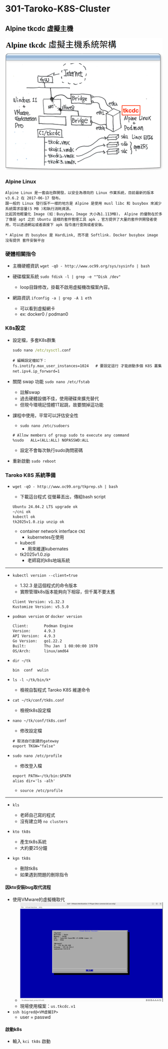 # 301-Taroko-K8S-Cluster

## Alpine tkcdc  虛擬主機

![1](./images/1.png)

### Alpine Linux

```
Alpine Linux 是一套由社群開發，以安全為導向的 Linux 作業系統，目前最新的版本 v3.6.2 在 2017-06-17 發布。
跟一般的 Linux 發行版不一樣的地方是 Alpine 是使用 musl libc 和 busybox 來減少系統需求容量(5 MB )和執行消耗資源。
比起其他輕量化 Image (如：Busybox，Image 大小為1.113MB)， Alpine 的優勢在於多了像是 apt 之於 Ubuntu 這樣的套件管理工具 apk ，官方提供了大量的套件供開發者使用，可以透過網站或者直接下 apk 指令進行查詢或者安裝。

* Alpine 的 busybox 是 HardLink, 而不是 Softlink. Docker busybox image 沒有提供 套件安裝平台
```

### 硬體相關指令

- 主機硬體資訊 `wget -qO - http://www.oc99.org/sys/sysinfo | bash`

- 硬碟檔案系統 `sudo fdisk -l | grep -e "^Disk /dev"`
  - loop目錄修改，掛載不啟用虛擬機改檔案內容。

- 網路資訊 `ifconfig -a | grep -A 1 eth`
  - 可以看到虛擬網卡
  - ex: docker0 / podman0


### K8s設定

- 設定檔，多套K8s群集
  ```cmd
  sudo nano /etc/sysctl.conf
  
  # 編輯設定檔如下：
  fs.inotify.max_user_instances=1024   # 要設定這行 才能啟動多個 K8S 叢集
  net.ipv4.ip_forward=1
  ```

- 關閉 swap 功能 `sudo nano /etc/fstab`
  - 註解swap
  - 過去硬體設備不佳，使用硬碟來擴充替代
  - 但現今環境記憶體1T起跳，故要關掉這功能

- 課程中使用，平常可以評估安全性
  - `sudo nano /etc/sudoers`
  ```
  # Allow members of group sudo to execute any command
  %sudo   ALL=(ALL:ALL) NOPASSWD:ALL
  ```
  - 設定不會每次執行sudo詢問密碼
- 重新啟動 `sudo reboot`


### Taroko K8S 系統準備

- `wget -qO - http://www.oc99.org/tkprep.sh | bash`
  - 下載這台程式 從螢幕丟出，傳給bash script
  ```
  Ubuntu 24.04.2 LTS upgrade ok
  ~/cni ok
  kubectl ok
  tk2025v1.0.zip unzip ok
  ```

  - container network interface `CNI`
    - kubernetes在使用
  - kubectl
    - 用來維運kubernates
  - tk2025v1.0.zip
    - 老師寫的k8s地端系統

-----

- `kubectl version --client=true`
  - 1.32.3 是這個程式的命令版本
  - 實際管理k8s版本能夠向下相容，但千萬不要太舊
  ```
  Client Version: v1.32.3
  Kustomize Version: v5.5.0
  ```

- `podman version` or `docker version`
  ```
  Client:       Podman Engine
  Version:      4.9.3
  API Version:  4.9.3
  Go Version:   go1.22.2
  Built:        Thu Jan  1 08:00:00 1970
  OS/Arch:      linux/amd64
  ```

- `dir ~/tk`
  ```
  bin  conf  wulin
  ```

- `ls -l ~/tk/bin/k*`
  - 檢視自製程式 Taroko K8S 維運命令

- `cat ~/tk/conf/tk8s.conf`
  - 檢視tk8s設定檔

- `nano ~/tk/conf/tk8s.conf`
  - 修改設定檔
  ```
  # 取消自行創建的gateway
  export TKGW="false"
  ```

- `sudo nano /etc/profile`
  - 修改登入檔
  ```
  export PATH=~/tk/bin:$PATH
  alias dir='ls -alh'
  ```
  - `source /etc/profile`

-----

- `kls`
  - 老師自己寫的程式
  - 沒有建立時 `no clusters`

- `kto tk8s`
  - 產生tk8s系統
  - 大約要25分鐘

- `kgn tk8s`
  - 刪除tk8s
  - 如果遇到問題的刪除指令

#### 因kto安裝bug取代流程

- 使用VMware的虛擬機取代
  - ![2](./images/2.png)
  - 現場使用檔案：`us.tkcdc.v1`
- `ssh bigred@<VM虛擬IP>`
  - user = passwd


#### 啟動k8s

- 輸入 `kci tk8s` 啟動

